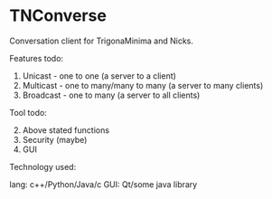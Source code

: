 TNConverse
==========

Conversation client for TrigonaMinima and Nicks.


Features todo:

1. Unicast - one to one (a server to a client)
2. Multicast - one to many/many to many (a server to many clients)
3. Broadcast - one to many (a server to all clients)


Tool todo:

2. Above stated functions
3. Security (maybe)
1. GUI


Technology used:

lang: c++/Python/Java/c
GUI: Qt/some java library